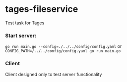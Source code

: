 # tages-fileservice
Test task for Tages

### Start server:
`go run main.go --config=./../../config/config.yaml` or `CONFIG_PATH=/../../config/config.yaml go run main.go`

### Client
Client designed only to test server functionality
